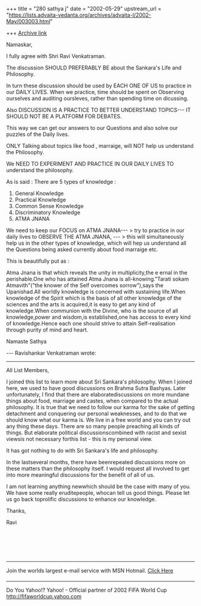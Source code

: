 +++
title = "280 sathya j"
date = "2002-05-29"
upstream_url = "https://lists.advaita-vedanta.org/archives/advaita-l/2002-May/003003.html"

+++
[Archive link](https://lists.advaita-vedanta.org/archives/advaita-l/2002-May/003003.html)

Namaskar,

I fully agree with Shri Ravi Venkatraman.

The discussion SHOULD PREFERABLY BE about the
Sankara's Life and Philosophy.

In turn these discussion should be used by EACH ONE OF
US to practice in our DAILY LIVES.
When we practice, time should be spent on Observing
ourselves and auditing oursleves, rather than spending
time on dicussing.

Also DISCUSSION IS A PRACTICE TO BETTER UNDERSTAND
TOPICS--- IT SHOULD NOT BE A PLATFORM FOR DEBATES.

This way we can get our answers to our Questions and
also solve our puzzles of the Daily lives.

ONLY Talking about topics like food , marraige, will
NOT help us understand the Philosophy.

We NEED TO EXPERIMENT AND PRACTICE IN OUR DAILY LIVES
TO understand the philosophy.

As is said : There are 5 types of knowledge :

1. General Knowledge
2. Practical Knowledge
3. Common Sense Knowledge
4. Discriminatory Knowledge
5. ATMA JNANA

We need to keep our FOCUS on ATMA JNANA--- > try to
practice in our daily lives to OBSERVE THE ATMA JNANA,
--- > this will simultaneously help us in the other
types of knowledge, which will hep us understand all
the Questions being asked currently about food
marraige etc.

This is beautifully put as :

Atma Jnana is that which reveals the unity in
multiplicity,the e ernal in the perishable.One who
has attained Atma Jnana is all-knowing."Tarati sokam
Atmavith"("the knower of the Self
overcomes sorrow"),says the Upanishad.All worldly
knowledge is concerned with sustaining
life.When knowledge of the Spirit which is the basis
of all other knowledge of the sciences and
the arts is acquired,it is easy to get any kind of
knowledge.When communion with the Divine,
who is the source of all knowledge,power and wisdom,is
established,one has access to every
kind of knowledge.Hence each one should strive to
attain Self-realisation through purity of mind
and heart.

Namaste
Sathya

--- Ravishankar Venkatraman <sunlike at HOTMAIL.COM>
wrote:

<HR>
<html><div style='background-color:'><DIV>
<P>All List Members,</P>
<P>I joined this list to learn more about Sri
Sankara's philosophy. When I joined here, we used to
have good discussions on Brahma Sutra Bashyas. Later
unfortunately, I find that there are
elaboratediscussions on more mundane things
about food, marriage and castes, when compared to the
actual philosophy. It is true that we need to follow
our karma for the sake of getting detachment and
conquering our personal weaknesses, and to do that we
should know what our karma is. We live in a free world
and you can try out any thing these days. There are so
many people preaching all kinds of things. But
elaborate political discussionscombined with
racist and sexist viewsis not necessary
forthis list - this is my personal view. </P>
<P>It has got nothing to do with Sri Sankara's life
and philosophy. </P>
<P>In the lastseveral months, there have
beenrepeated discussions more on these matters
than the philosophy itself. I would request all
involved to get into more meaningful discussions for
the benefit of all of us. </P>
<P>I am not learning anything newwhich should be
the case with many of you. We have some really
eruditepeople, whocan tell us good things.
Please let us go back toprolific discussions to
enhance our knowledge.</P>
<P>Thanks,</P>
<P>Ravi<BR></P></DIV>
<DIV></DIV><BR><BR><BR>
<DIV></DIV></div><br clear=all><hr>Join the worlds
largest e-mail service with MSN Hotmail. <a
href='http://g.msn.com/1HM305401/47'>Click
Here</a><br></html>


__________________________________________________
Do You Yahoo!?
Yahoo! - Official partner of 2002 FIFA World Cup
http://fifaworldcup.yahoo.com

